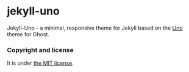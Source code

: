 # jekyll-uno

Jekyll-Uno - a minimal, responsive theme for Jekyll based on the [Uno](https://github.com/daleanthony/Uno) theme for Ghost.

### Copyright and license

It is under [the MIT license](/LICENSE).